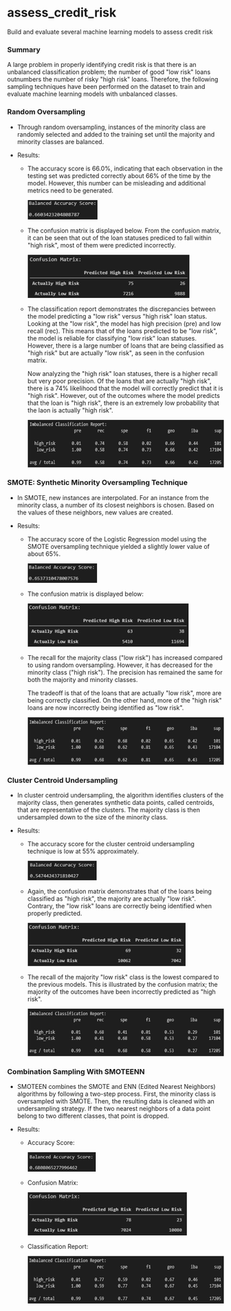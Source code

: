 # assess_credit_risk
Build and evaluate several machine learning models to assess credit risk

### Summary
A large problem in properly identifying credit risk is that there is an unbalanced classification problem; the number of good "low risk" loans outnumbers the number of risky "high risk" loans. Therefore, the following sampling techniques have been performed on the dataset to train and evaluate machine learning models with unbalanced classes. 

### Random Oversampling
- Through random oversampling, instances of the minority class are randomly selected and added to the training set until the majority and minority classes are balanced.

- Results: 

  - The accuracy score is 66.0%, indicating that each observation in the testing set was predicted correctly about 66% of the time by the model. However, this number can be misleading and additional metrics need to be generated. 
    
    <img src="images/random_oversampling_score.PNG" height="45">

  - The confusion matrix is displayed below. From the confusion matrix, it can be seen that out of the loan statuses prediced to fall within "high risk", most of them were predicted incorrectly.  
    
    <img src="images/random_oversampling_cm.PNG" height="100">

  - The classification report demonstrates the discrepancies between the model predicting a "low risk" versus "high risk" loan status. Looking at the "low risk", the model has high precision (pre) and low recall (rec). This means that of the loans predicted to be "low risk", the model is reliable for classifying "low risk" loan statuses. However, there is a large number of loans that are being classified as "high risk" but are actually "low risk", as seen in the confusion matrix. 
  
    Now analyzing the "high risk" loan statuses, there is a higher recall but very poor precision. Of the loans that are actually "high risk", there is a 74% likelihood that the model will correctly predict that it is "high risk". However, out of the outcomes where the model predicts that the loan is "high risk", there is an extremely low probability that the laon is actually "high risk". 
    
    <img src="images/random_oversampling_report.PNG" height="110">

### SMOTE: Synthetic Minority Oversampling Technique
- In SMOTE, new instances are interpolated. For an instance from the minority class, a number of its closest neighbors is chosen. Based on the values of these neighbors, new values are created. 

- Results: 

  - The accuracy score of the Logistic Regression model using the SMOTE oversampling technique yielded a slightly lower value of about 65%.
  
    <img src="images/SMOTE_oversampling_score.PNG" height="45">
  
  - The confusion matrix is displayed below:
  
    <img src="images/SMOTE_oversampling_cm.PNG" height="100">
  
  - The recall for the majority class ("low risk") has increased compared to using random oversampling. However, it has decreased for the minority class ("high risk"). The precision has remained the same for both the majority and minority classes. 
  
    The tradeoff is that of the loans that are actually "low risk", more are being correctly classified. On the other hand, more of the "high risk" loans are now incorrectly being identified as "low risk". 
  
    <img src="images/SMOTE_oversampling_report.PNG" height="110">
  
### Cluster Centroid Undersampling
- In cluster centroid undersampling, the algorithm identifies clusters of the majority class, then generates synthetic data points, called centroids, that are representative of the clusters. The majority class is then undersampled down to the size of the minority class. 

- Results: 

  - The accuracy score for the cluster centroid undersampling technique is low at 55% approximately. 
  
    <img src="images/cc_undersampling_score.PNG" height="45">
  
  - Again, the confusion matrix demonstrates that of the loans being classified as "high risk", the majority are actually "low risk". Contrary, the "low risk" loans are correctly being identified when properly predicted.
  
    <img src="images/cc_undersampling_cm.PNG" height="100">
    
  - The recall of the majority "low risk" class is the lowest compared to the previous models. This is illustrated by the confusion matrix; the majority of the outcomes have been incorrectly predicted as "high risk".
  
    <img src="images/cc_undersampling_report.PNG" height="110">

### Combination Sampling With SMOTEENN
- SMOTEEN combines the SMOTE and ENN (Edited Nearest Neighbors) algorithms by following a two-step process. First, the minority class is oversampled with SMOTE. Then, the resulting data is cleaned with an undersampling strategy. If the two nearest neighbors of a data point belong to two different classes, that point is dropped. 

- Results: 

  - Accuracy Score:
  
    <img src="images/SMOTEEN_combosampling_score.PNG" height="45">
  
  - Confusion Matrix:
  
    <img src="images/SMOTEEN_combosampling_cm.PNG" height="100">
    
  - Classification Report:
  
    <img src="images/SMOTEEN_combosampling_report.PNG" height="110">
